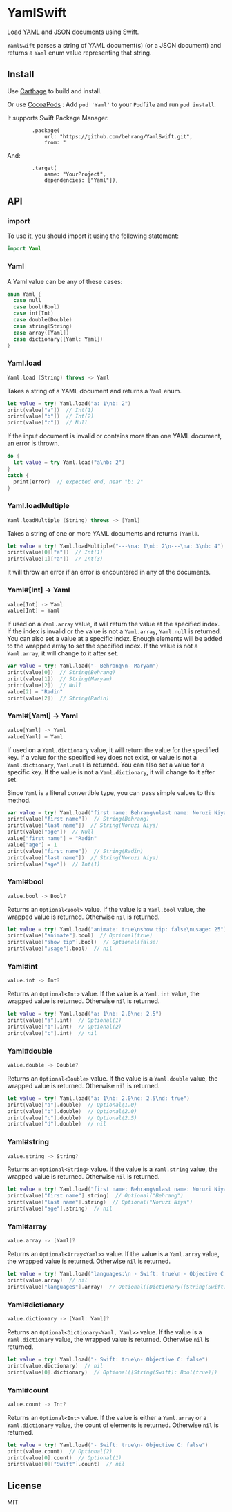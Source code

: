 # YamlSwift

Load [YAML](http://yaml.org) and [JSON](http://json.org) documents using [Swift](http://www.apple.com/swift/).

`YamlSwift` parses a string of YAML document(s) (or a JSON document) and returns a `Yaml` enum value representing that string.





## Install

Use [Carthage](https://github.com/Carthage/Carthage) to build and install.

Or use [CocoaPods](https://cocoapods.org/) :
Add `pod 'Yaml'` to your `Podfile` and run `pod install`.

It supports Swift Package Manager. 

```
        .package(
            url: "https://github.com/behrang/YamlSwift.git",
            from: "

```

And:

```
        .target(
            name: "YourProject",
            dependencies: ["Yaml"]),
```

## API





### import

To use it, you should import it using the following statement:

```swift
import Yaml
```





### Yaml

A Yaml value can be any of these cases:

```swift
enum Yaml {
  case null
  case bool(Bool)
  case int(Int)
  case double(Double)
  case string(String)
  case array([Yaml])
  case dictionary([Yaml: Yaml])
}
```





### Yaml.load

```swift
Yaml.load (String) throws -> Yaml
```

Takes a string of a YAML document and returns a `Yaml` enum.

```swift
let value = try! Yaml.load("a: 1\nb: 2")
print(value["a"])  // Int(1)
print(value["b"])  // Int(2)
print(value["c"])  // Null
```

If the input document is invalid or contains more than one YAML document, an error is thrown.

```swift
do {
  let value = try Yaml.load("a\nb: 2")
}
catch {
  print(error)  // expected end, near "b: 2"
}

```





### Yaml.loadMultiple

```swift
Yaml.loadMultiple (String) throws -> [Yaml]
```

Takes a string of one or more YAML documents and returns `[Yaml]`.

```swift
let value = try! Yaml.loadMultiple("---\na: 1\nb: 2\n---\na: 3\nb: 4")
print(value[0]["a"])  // Int(1)
print(value[1]["a"])  // Int(3)
```

It will throw an error if an error is encountered in any of the documents.





### Yaml#[Int] -> Yaml

```swift
value[Int] -> Yaml
value[Int] = Yaml
```

If used on a `Yaml.array` value, it will return the value at the specified index. If the index is invalid or the value is not a `Yaml.array`, `Yaml.null` is returned. You can also set a value at a specific index. Enough elements will be added to the wrapped array to set the specified index. If the value is not a `Yaml.array`, it will change to it after set.

```swift
var value = try! Yaml.load("- Behrang\n- Maryam")
print(value[0])  // String(Behrang)
print(value[1])  // String(Maryam)
print(value[2])  // Null
value[2] = "Radin"
print(value[2])  // String(Radin)
```





### Yaml#[Yaml] -> Yaml

```swift
value[Yaml] -> Yaml
value[Yaml] = Yaml
```

If used on a `Yaml.dictionary` value, it will return the value for the specified key. If a value for the specified key does not exist, or value is not a `Yaml.dictionary`, `Yaml.null` is returned. You can also set a value for a specific key. If the value is not a `Yaml.dictionary`, it will change to it after set.

Since `Yaml` is a literal convertible type, you can pass simple values to this method.

```swift
var value = try! Yaml.load("first name: Behrang\nlast name: Noruzi Niya")
print(value["first name"])  // String(Behrang)
print(value["last name"])  // String(Noruzi Niya)
print(value["age"])  // Null
value["first name"] = "Radin"
value["age"] = 1
print(value["first name"])  // String(Radin)
print(value["last name"])  // String(Noruzi Niya)
print(value["age"])  // Int(1)
```





### Yaml#bool

```swift
value.bool -> Bool?
```

Returns an `Optional<Bool>` value. If the value is a `Yaml.bool` value, the wrapped value is returned. Otherwise `nil` is returned.

```swift
let value = try! Yaml.load("animate: true\nshow tip: false\nusage: 25")
print(value["animate"].bool)  // Optional(true)
print(value["show tip"].bool)  // Optional(false)
print(value["usage"].bool)  // nil
```





### Yaml#int

```swift
value.int -> Int?
```

Returns an `Optional<Int>` value. If the value is a `Yaml.int` value, the wrapped value is returned. Otherwise `nil` is returned.

```swift
let value = try! Yaml.load("a: 1\nb: 2.0\nc: 2.5")
print(value["a"].int)  // Optional(1)
print(value["b"].int)  // Optional(2)
print(value["c"].int)  // nil
```





### Yaml#double

```swift
value.double -> Double?
```

Returns an `Optional<Double>` value. If the value is a `Yaml.double` value, the wrapped value is returned. Otherwise `nil` is returned.

```swift
let value = try! Yaml.load("a: 1\nb: 2.0\nc: 2.5\nd: true")
print(value["a"].double)  // Optional(1.0)
print(value["b"].double)  // Optional(2.0)
print(value["c"].double)  // Optional(2.5)
print(value["d"].double)  // nil
```





### Yaml#string

```swift
value.string -> String?
```

Returns an `Optional<String>` value. If the value is a `Yaml.string` value, the wrapped value is returned. Otherwise `nil` is returned.

```swift
let value = try! Yaml.load("first name: Behrang\nlast name: Noruzi Niya\nage: 33")
print(value["first name"].string)  // Optional("Behrang")
print(value["last name"].string)  // Optional("Noruzi Niya")
print(value["age"].string)  // nil
```





### Yaml#array

```swift
value.array -> [Yaml]?
```

Returns an `Optional<Array<Yaml>>` value. If the value is a `Yaml.array` value, the wrapped value is returned. Otherwise `nil` is returned.

```swift
let value = try! Yaml.load("languages:\n - Swift: true\n - Objective C: false")
print(value.array)  // nil
print(value["languages"].array)  // Optional([Dictionary([String(Swift): Bool(true)]), Dictionary([String(Objective C): Bool(false)])])
```





### Yaml#dictionary

```swift
value.dictionary -> [Yaml: Yaml]?
```

Returns an `Optional<Dictionary<Yaml, Yaml>>` value. If the value is a `Yaml.dictionary` value, the wrapped value is returned. Otherwise `nil` is returned.

```swift
let value = try! Yaml.load("- Swift: true\n- Objective C: false")
print(value.dictionary)  // nil
print(value[0].dictionary)  // Optional([String(Swift): Bool(true)])
```





### Yaml#count

```swift
value.count -> Int?
```

Returns an `Optional<Int>` value. If the value is either a `Yaml.array` or a `Yaml.dictionary` value, the count of elements is returned. Otherwise `nil` is returned.

```swift
let value = try! Yaml.load("- Swift: true\n- Objective C: false")
print(value.count)  // Optional(2)
print(value[0].count)  // Optional(1)
print(value[0]["Swift"].count)  // nil
```





## License

MIT
